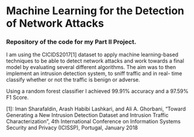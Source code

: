 # Machine Learning for the Detection of Network Attacks

### Repository of the code for my Part II Project. 

I am using the CICIDS2017[1] dataset to apply machine learning-based techniques to be able to detect
network attacks and work towards a final model by evaluating several different algorithms.
The aim was to then implement an intrusion detection system, to sniff traffic and in real-
time classify whether or not the traffic is benign or adverse.

Using a random forest classifier I achieved 99.91% accuracy and a 97.59% F1 Score. 


[1]: Iman Sharafaldin, Arash Habibi Lashkari, and Ali A. Ghorbani, “Toward Generating a New Intrusion Detection Dataset and Intrusion Traffic Characterization”, 4th International Conference on Information Systems Security and Privacy (ICISSP), Portugal, January 2018
